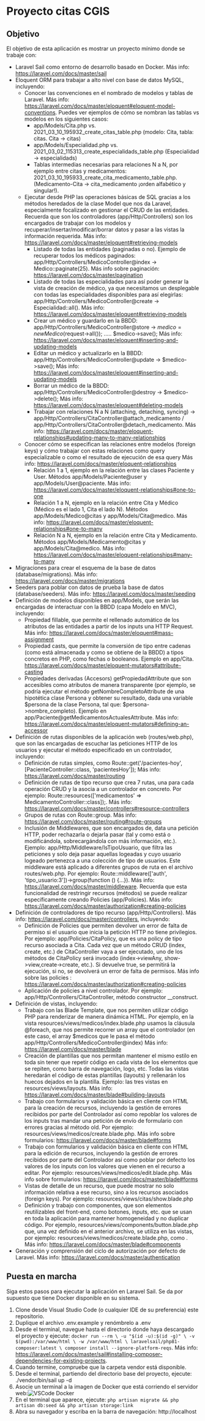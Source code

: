 # Proyecto citas CGIS

## Objetivo
El objetivo de esta aplicación es mostrar un proyecto mínimo donde se trabaje con:
- Laravel Sail como entorno de desarrollo basado en Docker. Más info: https://laravel.com/docs/master/sail
- Eloquent ORM para trabajar a alto nivel con base de datos MySQL, incluyendo:
  - Conocer las convenciones en el nombrado de modelos y tablas de Laravel. Más info: https://laravel.com/docs/master/eloquent#eloquent-model-conventions. Puedes ver ejemplos de cómo se nombran las tablas vs modelos en los siguientes casos:
    - app/Models/Cita.php vs. 2021_03_10_195932_create_citas_table.php (modelo: Cita, tabla: citas. Cita -> citas)
    - app/Models/Especialidad.php vs. 2021_03_02_115313_create_especialidads_table.php (Especialidad -> especialidads)
    - Tablas intermedias necesarias para relaciones N a N, por ejemplo entre citas y medicamentos: 2021_03_10_195933_create_cita_medicamento_table.php. (Medicamento-Cita -> cita_medicamento ¡orden alfabético y singular!).
  - Ejecutar desde PHP las operaciones básicas de SQL gracias a los métodos heredados de la clase Model que nos da Laravel, especialmente focalizado en gestionar el CRUD de las entidades. Recuerda que son los controladores (app/Http/Controllers) son los encargados de trabajar con los modelos y recuperar/insertar/modificar/borrar datos y pasar a las vistas la información requerida. Más info: https://laravel.com/docs/master/eloquent#retrieving-models
    - Listado de todas las entidades (paginadas o no). Ejemplo de recuperar todos los médicos paginados: app/Http/Controllers/MedicoController@index -> Medico::paginate(25). Más info sobre paginación: https://laravel.com/docs/master/pagination
    - Listado de todas las especialidades para así poder generar la vista de creación de médico, ya que necesitamos un desplegable con todas las especialidades disponibles para así elegirlas: app/Http/Controllers/MedicoController@create -> Especialidad::all(). Más info: https://laravel.com/docs/master/eloquent#retrieving-models
    - Crear un médico y guardarlo en la BBDD: app/Http/Controllers/MedicoController@store -> $medico = new Medico($request->all()); ..... $medico->save(); Más info: https://laravel.com/docs/master/eloquent#inserting-and-updating-models
    - Editar un médico y actualizarlo en la BBDD: app/Http/Controllers/MedicoController@update -> $medico->save(); Más info: https://laravel.com/docs/master/eloquent#inserting-and-updating-models
    - Borrar un médico de la BBDD: app/Http/Controllers/MedicoController@destroy -> $medico->delete(); Más info: https://laravel.com/docs/master/eloquent#deleting-models
    - Trabajar con relaciones N a N (attaching, detaching, syncing) -> app/Http/Controllers/CitaController@attach_medicamento / app/Http/Controllers/CitaController@detach_medicamento. Más info: https://laravel.com/docs/master/eloquent-relationships#updating-many-to-many-relationships
  - Conocer cómo se especifican las relaciones entre modelos (foreign keys) y cómo trabajar con estas relaciones como query especializable o como el resultado de ejecución de esa query Más info: https://laravel.com/docs/master/eloquent-relationships
    - Relación 1 a 1, ejemplo en la relación entre las clases Paciente y User. Métodos app/Models/Paciente@user y app/Models/User@paciente. Más info: https://laravel.com/docs/master/eloquent-relationships#one-to-one
    - Relación 1 a N, ejemplo en la relación entre Cita y Médico (Médico es el lado 1, Cita el lado N). Métodos app/Models/Medico@citas y app/Models/Cita@medico. Más info: https://laravel.com/docs/master/eloquent-relationships#one-to-many
    - Relación N a N, ejemplo en la relación entre Cita y Medicamento. Métodos app/Models/Medicamento@citas y app/Models/Cita@medico. Más info: https://laravel.com/docs/master/eloquent-relationships#many-to-many
- Migraciones para crear el esquema de la base de datos (database/migrations). Más info: https://laravel.com/docs/master/migrations
- Seeders para poblar con datos de prueba la base de datos (database/seeders). Más info: https://laravel.com/docs/master/seeding
- Definición de modelos disponibles en app/Models, que serán las encargadas de interactuar con la BBDD (capa Modelo en MVC), incluyendo: 
  - Propiedad fillable, que permite el rellenado automático de los atributos de las entidades a partir de los inputs una HTTP Request. Más info: https://laravel.com/docs/master/eloquent#mass-assignment
  - Propiedad casts, que permite la conversión de tipo entre cadenas (como está almacenada y como se obtiene de la BBDD) a tipos concretos en PHP, como fechas o booleanos. Ejemplo en app/Cita. https://laravel.com/docs/master/eloquent-mutators#attribute-casting
  - Propiedades derivadas (Accesors) getPropiedadAttribute que son accesibles como atributos de manera transparente (por ejemplo, se podría ejecutar el método getNombreCompletoAttribute de una hipotética clase Persona y obtener su resultado, dada una variable $persona de la clase Persona, tal que: $persona->nombre_completo). Ejemplo en app/Paciente@getMedicamentosActualesAttribute. Más info: https://laravel.com/docs/master/eloquent-mutators#defining-an-accessor
- Definición de rutas disponibles de la aplicación web (routes/web.php), que son las encargadas de escuchar las peticiones HTTP de los usuarios y ejecutar el método especificado en un controlador, incluyendo:
  - Definición de rutas simples, como Route::get('/pacientes-hoy', [PacienteController::class, 'pacientesHoy']); Más info: https://laravel.com/docs/master/routing
  - Definición de rutas de tipo recurso que crea 7 rutas, una para cada operación CRUD y la asocia a un controlador en concreto. Por ejemplo: Route::resources(['medicamentos' => MedicamentoController::class]);. Más info: https://laravel.com/docs/master/controllers#resource-controllers
  - Grupos de rutas con Route::group. Más info: https://laravel.com/docs/master/routing#route-groups
  - Inclusión de Middlewares, que son encargados de, data una petición HTTP, poder rechazarla o dejarla pasar (tal y como está o modificándola, sobrecargándola con más información, etc.). Ejemplo: app/Http/Middleware/IsTipoUsuario, que filtra las peticiones y solo deja pasar aquellas logeadas y cuyo usuario logeado pertenezca a una colección de tipo de usuarios. Este middleware está aplicado a diferentes grupos de ruta en el archivo routes/web.php. Por ejemplo: Route::middleware(['auth', 'tipo_usuario:3'])->group(function () {...}). Más info: https://laravel.com/docs/master/middleware. Recuerda que esta funcionalidad de restringir recursos (métodos) se puede realizar específicamente creando Policies (app/Policies). Más info: https://laravel.com/docs/master/authorization#creating-policies
- Definición de controladores de tipo recurso (app/Http/Controllers). Más info: https://laravel.com/docs/master/controllers, incluyendo:
  - Definición de Policies que permiten devolver un error de falta de permiso si el usuario que inicia la petición HTTP no tiene privilegios. Por ejemplo: app/Policies/CitaPolicy, que es una policy de tipo recurso asociada a Cita. Cada vez que un método CRUD (index, create, etc.) de CitaController vaya a ser ejecutado, uno de los métodos de CitaPolicy será invocado (index->viewAny, show->view,create->create, etc.). Si devuelve true, se permitirá la ejecución, si no, se devolverá un error de falta de permisos. Más info sobre las policies : https://laravel.com/docs/master/authorization#creating-policies
  - Aplicación de policies a nivel controlador. Por ejemplo: app/Http/Controllers/CitaController, método constructor __construct.
- Definición de vistas, incluyendo:
  - Trabajo con las Blade Template, que nos permiten utilizar código PHP para renderizar de manera dinámica HTML. Por ejemplo, en la vista resources/views/medicos/index.blade.php usamos la cláusula @foreach, que nos permite recorrer un array que el controlador (en este caso, el array $medicos que le pasa el método app/Http/Controllers/MedicoController@index) Más info: https://laravel.com/docs/master/blade
  - Creación de plantillas que nos permitan mantener el mismo estilo en toda sin tener que repetir código en cada vista de los elementos que se repiten, como barra de navegación, logo, etc. Todas las vistas heredarán el código de estas plantillas (layouts) y rellenarán los huecos dejados en la plantilla. Ejemplo: las tres vistas en resources/views/layouts. Más info: https://laravel.com/docs/master/blade#building-layouts
  - Trabajo con formularios y validación básica en cliente con HTML para la creación de recursos, incluyendo la gestión de errores recibidos por parte del Controlador así como repoblar los valores de los inputs tras mandar una petición de envío de formulario con errores gracias al método old. Por ejemplo: resources/views/medicos/create.blade.php. Más info sobre formularios: https://laravel.com/docs/master/blade#forms
  - Trabajo con formularios y validación básica en cliente con HTML para la edición de recursos, incluyendo la gestión de errores recibidos por parte del Controlador así como poblar por defecto los valores de los inputs con los valores que vienen en el recurso a editar. Por ejemplo: resources/views/medicos/edit.blade.php. Más info sobre formularios: https://laravel.com/docs/master/blade#forms
  - Vistas de detalle de un recurso, que puede mostrar no solo información relativa a ese recurso, sino a los recursos asociados (foreign keys). Por ejemplo: resources/views/citas/show.blade.php
  - Definición y trabajo con componentes, que son elementos reutilizables del front-end, como botones, inputs, etc. que se usan en toda la aplicación para mantener homogeneidad y no duplicar código. Por ejemplo, resources/views/components/button.blade.php que, una vez definido en el anterior archivo, se utiliza en las vistas, por ejemplo: resources/views/medicos/create.blade.php, como <x-button>. Más info: https://laravel.com/docs/master/blade#components
- Generación y comprensión del ciclo de autorización por defecto de Laravel. Más info: https://laravel.com/docs/master/authentication

## Puesta en marcha
Siga estos pasos para ejecutar la aplicación en Laravel Sail. Se da por supuesto que tiene Docker disponible en su sistema.
1. Clone desde Visual Studio Code (o cualquier IDE de su preferencia) este repositorio.
2. Duplique el archivo .env.example y renómbrelo a .env
3. Desde el terminal, navegue hasta el directorio donde haya descargado el proyecto y ejecute: ``docker run --rm \
   -u "$(id -u):$(id -g)" \
   -v $(pwd):/var/www/html \
   -w /var/www/html \
   laravelsail/php81-composer:latest \
   composer install --ignore-platform-reqs``. Más info: https://laravel.com/docs/master/sail#installing-composer-dependencies-for-existing-projects.
4. Cuando termine, compruebe que la carpeta vendor está disponible.
5. Desde el terminal, partiendo del directorio base del proyecto, ejecute: ./vendor/bin/sail up -d
6. Asocie un terminal a la imagen de Docker que está corriendo el servidor web:![](https://i.ibb.co/m46S95z/Ejemplo-VSCode-Docker.png "VSCode Docker")
7. En el terminal que aparece, ejecute: ``php artisan migrate && php artisan db:seed && php artisan storage:link``
8. Abra su navegador y escriba en la barra de navegación: http://localhost
